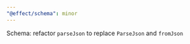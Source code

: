 ```yaml
---
"@effect/schema": minor
---
```


Schema: refactor `parseJson` to replace `ParseJson` and `fromJson`
